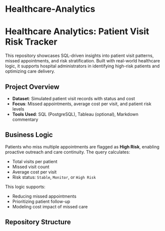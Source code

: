 # Healthcare-Analytics
#  Healthcare Analytics: Patient Visit Risk Tracker

This repository showcases SQL-driven insights into patient visit patterns, missed appointments, and risk stratification. Built with real-world healthcare logic, it supports hospital administrators in identifying high-risk patients and optimizing care delivery.

##  Project Overview

- **Dataset**: Simulated patient visit records with status and cost
- **Focus**: Missed appointments, average cost per visit, and patient risk levels
- **Tools Used**: SQL (PostgreSQL), Tableau (optional), Markdown commentary

##  Business Logic

Patients who miss multiple appointments are flagged as **High Risk**, enabling proactive outreach and care continuity. The query calculates:

- Total visits per patient
- Missed visit count
- Average cost per visit
- Risk status: `Stable`, `Monitor`, or `High Risk`

This logic supports:
- Reducing missed appointments
- Prioritizing patient follow-up
- Modeling cost impact of missed care

##  Repository Structure

